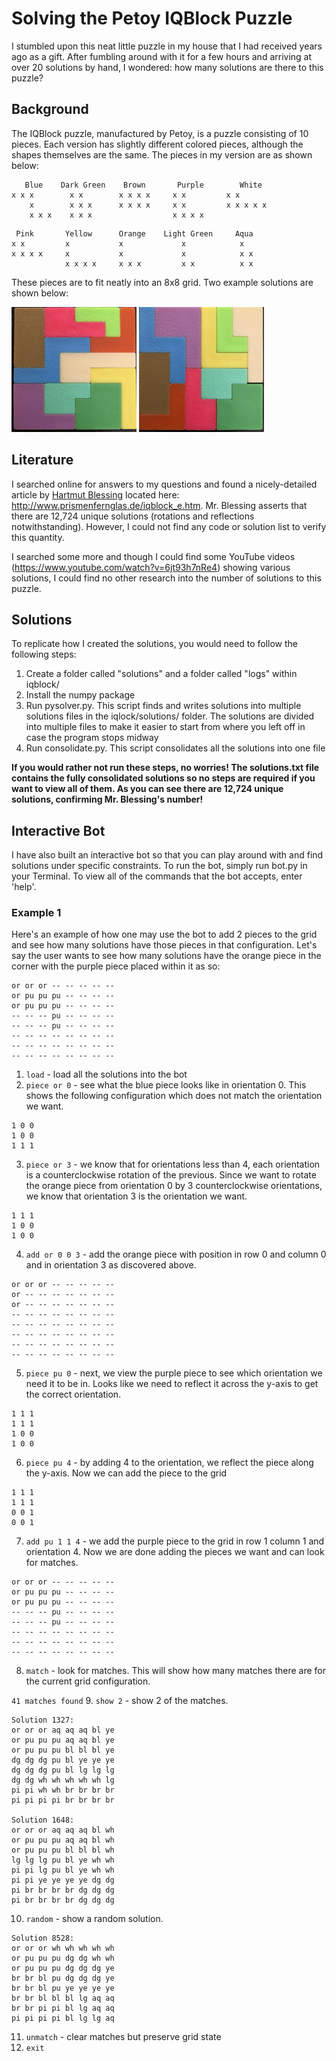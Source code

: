 # Solving the Petoy IQBlock Puzzle

I stumbled upon this neat little puzzle in my house that I had received years ago as a gift. After fumbling around with it for a few hours and arriving at over 20 solutions by hand, I wondered: how many solutions are there to this puzzle?

## Background

The IQBlock puzzle, manufactured by Petoy, is a puzzle consisting of 10 pieces. Each version has slightly different colored pieces, although the shapes themselves are the same. The pieces in my version are as shown below:

```
   Blue    Dark Green    Brown       Purple        White      
x x x        x x        x x x x     x x         x x           
    x        x x x      x x x x     x x         x x x x x     
    x x x    x x x                  x x x x                               
```

```
 Pink       Yellow      Orange    Light Green     Aqua 
x x         x           x             x            x
x x x x     x           x             x            x x
            x x x x     x x x         x x          x x
```

These pieces are to fit neatly into an 8x8 grid. Two example solutions are shown below:

<img src="https://raw.githubusercontent.com/vaibhavram/iqblock/master/hand_solutions/IMG_0387.jpg" width="200" height="200">

<img src="https://raw.githubusercontent.com/vaibhavram/iqblock/master/hand_solutions/IMG_0388.jpg" width="200" height="200">

## Literature

I searched online for answers to my questions and found a nicely-detailed article by [Hartmut Blessing](http://www.prismenfernglas.de/aboutme.html) located here: <http://www.prismenfernglas.de/iqblock_e.htm>. Mr. Blessing asserts that there are 12,724 unique solutions (rotations and reflections notwithstanding). However, I could not find any code or solution list to verify this quantity.

I searched some more and though I could find some YouTube videos (<https://www.youtube.com/watch?v=6jt93h7nRe4>) showing various solutions, I could find no other research into the number of solutions to this puzzle.

## Solutions

To replicate how I created the solutions, you would need to follow the following steps:

1. Create a folder called "solutions" and a folder called "logs" within iqblock/
2. Install the numpy package
3. Run pysolver.py. This script finds and writes solutions into multiple solutions files in the iqlock/solutions/ folder. The solutions are divided into multiple files to make it easier to start from where you left off in case the program stops midway
4. Run consolidate.py. This script consolidates all the solutions into one file

**If you would rather not run these steps, no worries! The solutions.txt file contains the fully consolidated solutions so no steps are required if you want to view all of them. As you can see there are 12,724 unique solutions, confirming Mr. Blessing's number!**

## Interactive Bot

I have also built an interactive bot so that you can play around with and find solutions under specific constraints. To run the bot, simply run bot.py in your Terminal. To view all of the commands that the bot accepts, enter 'help'. 

### Example 1

Here's an example of how one may use the bot to add 2 pieces to the grid and see how many solutions have those pieces in that configuration. Let's say the user wants to see how many solutions have the orange piece in the corner with the purple piece placed within it as so:

```
or or or -- -- -- -- -- 
or pu pu pu -- -- -- -- 
or pu pu pu -- -- -- -- 
-- -- -- pu -- -- -- -- 
-- -- -- pu -- -- -- -- 
-- -- -- -- -- -- -- -- 
-- -- -- -- -- -- -- -- 
-- -- -- -- -- -- -- -- 
```

1. `load` - load all the solutions into the bot
2. `piece or 0` - see what the blue piece looks like in orientation 0. This shows the following configuration which does not match the orientation we want. 
```
1 0 0
1 0 0
1 1 1
```
3. `piece or 3` - we know that for orientations less than 4, each orientation is a counterclockwise rotation of the previous. Since we want to rotate the orange piece from orientation 0 by 3 counterclockwise orientations, we know that orientation 3 is the orientation we want.
```
1 1 1
1 0 0
1 0 0
```
4. `add or 0 0 3` - add the orange piece with position in row 0 and column 0 and in orientation 3 as discovered above.
```
or or or -- -- -- -- -- 
or -- -- -- -- -- -- -- 
or -- -- -- -- -- -- -- 
-- -- -- -- -- -- -- -- 
-- -- -- -- -- -- -- -- 
-- -- -- -- -- -- -- -- 
-- -- -- -- -- -- -- -- 
-- -- -- -- -- -- -- -- 
```
5. `piece pu 0` - next, we view the purple piece to see which orientation we need it to be in. Looks like we need to reflect it across the y-axis to get the correct orientation.
```
1 1 1
1 1 1
1 0 0
1 0 0
```
6. `piece pu 4` - by adding 4 to the orientation, we reflect the piece along the y-axis. Now we can add the piece to the grid
```
1 1 1
1 1 1
0 0 1
0 0 1
```
7. `add pu 1 1 4` - we add the purple piece to the grid in row 1 column 1 and orientation 4. Now we are done adding the pieces we want and can look for matches.
```
or or or -- -- -- -- -- 
or pu pu pu -- -- -- -- 
or pu pu pu -- -- -- -- 
-- -- -- pu -- -- -- -- 
-- -- -- pu -- -- -- -- 
-- -- -- -- -- -- -- -- 
-- -- -- -- -- -- -- -- 
-- -- -- -- -- -- -- -- 
```
8. `match` - look for matches. This will show how many matches there are for the current grid configuration.

`41 matches found`
9. `show 2` - show 2 of the matches.
```
Solution 1327:
or or or aq aq aq bl ye 
or pu pu pu aq aq bl ye 
or pu pu pu bl bl bl ye 
dg dg dg pu bl ye ye ye 
dg dg dg pu bl lg lg lg 
dg dg wh wh wh wh wh lg 
pi pi wh wh br br br br 
pi pi pi pi br br br br 

Solution 1648:
or or or aq aq aq bl wh 
or pu pu pu aq aq bl wh 
or pu pu pu bl bl bl wh 
lg lg lg pu bl ye wh wh 
pi pi lg pu bl ye wh wh 
pi pi ye ye ye ye dg dg 
pi br br br br dg dg dg 
pi br br br br dg dg dg 
```
10. `random` - show a random solution.
```
Solution 8528:
or or or wh wh wh wh wh 
or pu pu pu dg dg wh wh 
or pu pu pu dg dg dg ye 
br br bl pu dg dg dg ye 
br br bl pu ye ye ye ye 
br br bl bl bl lg aq aq 
br br pi pi bl lg aq aq 
pi pi pi pi bl lg lg aq 
```
11. `unmatch` - clear matches but preserve grid state
12. `exit`
